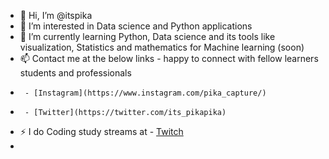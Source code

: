 - 👋 Hi, I’m @itspika
- 👀 I’m interested in Data science and Python applications
- 🌱 I’m currently learning Python, Data science and its tools like visualization, Statistics and mathematics for Machine learning (soon) 
- 📫 Contact me at the below links - happy to connect with fellow learners students and professionals
-      - [Instagram](https://www.instagram.com/pika_capture/)
-      - [Twitter](https://twitter.com/its_pikapika)  
- ⚡ I do Coding study streams at - [Twitch](https://www.twitch.tv/its_pikapika)  
-                          
<!---
itspika/itspika is a ✨ special ✨ repository because its `README.md` (this file) appears on your GitHub profile.
You can click the Preview link to take a look at your changes.

